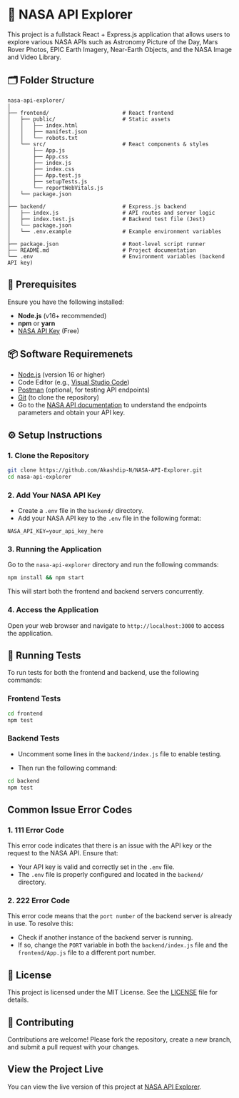 # 🚀 NASA API Explorer

This project is a fullstack React + Express.js application that allows users to explore various NASA APIs such as Astronomy Picture of the Day, Mars Rover Photos, EPIC Earth Imagery, Near-Earth Objects, and the NASA Image and Video Library.

## 🗂 Folder Structure
```
nasa-api-explorer/
│
├── frontend/                       # React frontend
│   ├── public/                     # Static assets
│   │   ├── index.html
│   │   ├── manifest.json
│   │   └── robots.txt
│   └── src/                        # React components & styles
│       ├── App.js
│       ├── App.css
│       ├── index.js
│       ├── index.css
│       ├── App.test.js
│       ├── setupTests.js
│       └── reportWebVitals.js
│   └── package.json
│
├── backend/                        # Express.js backend
│   ├── index.js                    # API routes and server logic
│   ├── index.test.js               # Backend test file (Jest)
│   └── package.json
│   └── .env.example                # Example environment variables
│
├── package.json                    # Root-level script runner
├── README.md                       # Project documentation
└── .env                            # Environment variables (backend API key)
```

## 🚧 Prerequisites
Ensure you have the following installed:
- **Node.js** (v16+ recommended)
- **npm** or **yarn**
- [NASA API Key](https://api.nasa.gov/) (Free)

## 📦 Software Requiremenets
- [Node.js](https://nodejs.org/en) (version 16 or higher)
- Code Editor (e.g., [Visual Studio Code](https://code.visualstudio.com/))
- [Postman](https://www.postman.com/) (optional, for testing API endpoints)
- [Git](https://git-scm.com/) (to clone the repository)
- Go to the [NASA API documentation](https://api.nasa.gov/) to understand the endpoints parameters and obtain your API key.

## ⚙️ Setup Instructions

### 1. Clone the Repository

```bash
git clone https://github.com/Akashdip-N/NASA-API-Explorer.git
cd nasa-api-explorer
```

### 2. Add Your NASA API Key
 * Create a `.env` file in the `backend/` directory.
 * Add your NASA API key to the `.env` file in the following format:

```plaintext
NASA_API_KEY=your_api_key_here
```

### 3. Running the Application
Go to the `nasa-api-explorer` directory and run the following commands:
```bash
npm install && npm start
```
This will start both the frontend and backend servers concurrently.

### 4. Access the Application
Open your web browser and navigate to `http://localhost:3000` to access the application.

## 🧪 Running Tests
To run tests for both the frontend and backend, use the following commands:

### Frontend Tests
```bash
cd frontend
npm test
```

### Backend Tests
* Uncomment some lines in the `backend/index.js` file to enable testing.

* Then run the following command:
```bash
cd backend
npm test
```

##  Common Issue Error Codes
### 1. 111 Error Code
This error code indicates that there is an issue with the API key or the request to the NASA API. Ensure that:
- Your API key is valid and correctly set in the `.env` file.
- The `.env` file is properly configured and located in the `backend/` directory.

### 2. 222 Error Code
This error code means that the `port number` of the backend server is already in use. To resolve this:
- Check if another instance of the backend server is running.
- If so, change the `PORT` variable in both the `backend/index.js` file and the `frontend/App.js` file to a different port number.

## 📄 License
This project is licensed under the MIT License. See the [LICENSE](LICENSE) file for details.

## 🤝 Contributing
Contributions are welcome!
Please fork the repository, create a new branch, and submit a pull request with your changes.

## View the Project Live
You can view the live version of this project at [NASA API Explorer](https://versal-project-deployment.vercel.app/).